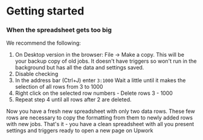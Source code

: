 # Getting started

### When the spreadsheet gets too big
We recommend the following:
1. On Desktop version in the browser: File -> Make a copy.
This will be your backup copy of old jobs. It doesn't have triggers so won't run in the background but has all the data and settings saved.
2. Disable checking
3. In the address bar (Ctrl+J) enter `3:1000`
Wait a little until it makes the selection of all rows from 3 to 1000
4. Right click on the selected row  numbers - Delete rows 3 - 1000
5. Repeat step 4 until all rows after 2 are deleted.

Now you have a fresh new spreadsheet with only two data rows. These few rows are necessary to copy the formatting from them to newly added rows with new jobs.
That's it - you have a clean spreadsheet with all you present settings and triggers ready to open a new page on Upwork
